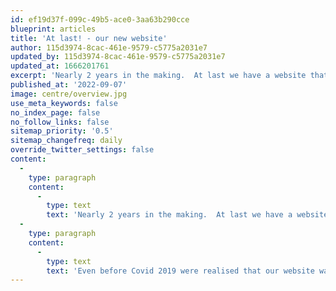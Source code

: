 ```yaml
---
id: ef19d37f-099c-49b5-ace0-3aa63b290cce
blueprint: articles
title: 'At last! - our new website'
author: 115d3974-8cac-461e-9579-c5775a2031e7
updated_by: 115d3974-8cac-461e-9579-c5775a2031e7
updated_at: 1666201761
excerpt: 'Nearly 2 years in the making.  At last we have a website that better showcases what we do and how great our services are.'
published_at: '2022-09-07'
image: centre/overview.jpg
use_meta_keywords: false
no_index_page: false
no_follow_links: false
sitemap_priority: '0.5'
sitemap_changefreq: daily
override_twitter_settings: false
content:
  -
    type: paragraph
    content:
      -
        type: text
        text: 'Nearly 2 years in the making.  At last we have a website that better showcases what we do and how great our services are.'
  -
    type: paragraph
    content:
      -
        type: text
        text: 'Even before Covid 2019 were realised that our website was much in need of an update.  '
---
```

